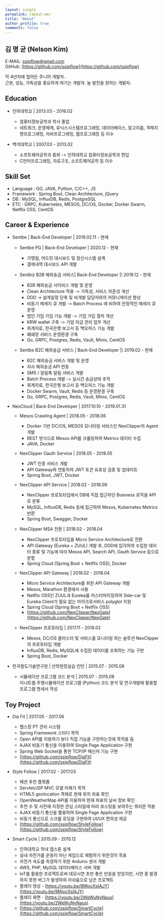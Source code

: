```yaml
---
layout: single
permalink: /about-me/
title: "About"
author_profile: true
comments: false
---
```

## 김 명 균 (Nelson Kim)
E-MAIL: [ssipflow@gmail.com](mailto:ssipflow@gmail.com)  
GitHub: [https://github.com/ssipflow](https://github.com/ssipflow)  
    
막 4년차에 접어든 주니어 개발자.  
근본, 성능, 가독성을 중요하게 여기는 개발자.
늘 발전을 원하는 개발자.

## Education
* 인하대학교 \| 2013.03 - 2016.02
    * 컴퓨터정보공학과 학사 졸업
    * 네트워크, 운영체제, 유닉스시스템프로그래밍, 데이터베이스, 알고리즘, 객체지향프로그래밍, 자바프로그래밍, 웹프로그래밍 등 이수

* 백석대학교 \| 2007.03 - 2013.02
    * 소프트웨어공학과 중퇴 -> 인하대학교 컴퓨터정보공학과 편입
    * C언어프로그래밍, 자료구조, 소프트웨어공학 등 이수

## Skill Set
* Language : GO, JAVA, Python, C/C++, JS
* Framework : Spring Boot, Clean Architecture, jQuery
* DB : MySQL, InfluxDB, Redis, PostgreSQL
* ETC : GRPC, Kubernetes, MESOS, DC/OS, Docker, Docker Swarm, Netflix OSS, CentOS

## Career & Experience
* Sentbe \| Back-End Developer \| 2019.02.11 - 현재
    * Sentbe PG \| Back-End Developer \| 2020.12 - 현재
        * 가맹점, 어드민 대시보드 및 정산시스템 설계
        * 결제내역 대시보드 API 개발

    * Sentbiz B2B 해외송금 서비스\| Back-End Developer |\ 2019.12 - 현재 
        * B2B 해외송금 서이비스 개발 및 운영
        * Clean Architecture 적용 -> 가독성, 서비스 의존성 개선
        * DDD -> 설계일정 단축 및 비개발 담당자와의 커뮤니케이션 향상
        * 비동기 메세지 큐 개발 -> Batch Process 에 비하여 안정적인 메세지 큐 운영
        * 법인 기업 가입 기능 개발 -> 기업 가입 절차 개선
        * KRW wallet 구축 -> 기업 자금 관리 업무 개선
        * 회계자료, 한국은행 보고서 등 백오피스 기능 개발
        * 폐쇄망 서비스 운영환경 구축
        * Go, GRPC, Postgres, Redis, Vault, Minio, CentOS

    * Sentbe B2C 해외송금 서비스 \| Back-End Developer |\ 2019.02 - 현재
        * B2C 해외송금 서비스 개발 및 운영
        * 자사 해외송금 API 연동
        * SMS / 알림톡 알림 서비스 개발
        * Batch Process 개발 -> 실시간 송금상태 추적
        * 회계자료, 한국은행 보고서 등 백오피스 기능 개발
        * Docker Swarm, Vault, Redis 등 운영환경 구축
        * Go, GRPC, Postgres, Redis, Vault, Minio, CentOS

* NexCloud \| Back-End Developer \| 2017.10.10 - 2019.01.31
    * Mesos Crawling Agent \| 2018.05 - 2018.06
        * Docker 기반 DC/OS, MESOS 모니터링 서비스인 NexClipper의 Agent 개발
        * REST 방식으로 Mesos API를 크롤링하여 Metrics 데이터 수집
        * JAVA, Docker

    *  NexClipper Oauth Service \| 2018.05 - 2018.05
        * JWT 인증 서비스 개발
        * API Gateway와 연동하여 JWT 토큰 유효성 검증 및 업데이트
        * Spring Boot, JWT, Docker

    * NexClipper API Service \| 2018.02 - 2018.09
        * NexClipper 프로토타입에서 DB에 직접 접근하던 Buisness 로직을 API로 분류
        * MySQL, InfluxDB, Redis 등에 접근하여 Mesos, Kubernetes Metrics 반환
        * Spring Boot, Swagger, Docker

    * NexClipper MSA 전환 \| 2018.02 - 2018.04
        * NexClipper 프로토타입을  Micro Service Architecture로 전환
        * API Gateway (Eureka + ZUUL) 개발 후, DDD에 입각하여 수집한 데이터 종류 및 기능에 따라 Mesos API, Search API, Oauth Service 등으로 분할
        * Spring Cloud (Spring Boot + Netflix OSS), Docker

    * NexClipper API Gateway \| 2018.02 - 2018.04
        * Micro Service Architecture를 위한 API Gateway 개발
        * Mesos, Marathon 환경에서 사용
        * Netflix OSS인 ZUUL과 Eureka를 커스터마이징하여 Side-car 및 Eureka Client가 필요 없는 마이크로서비스 polyglot 지원
        * Spirng Cloud (Spring Boot + Netflix OSS)
        * [https://github.com/NexClipper/NexGate](https://github.com/NexClipper/NexGate)

    * NexClipper 프로토타입 \| 2017.11 - 2018.02
        * Mesos, DC/OS 클러스터 및 서비스를 모니터링 하는 솔루션 NexClipper의 프로토타입 개발
        * InfluxDB, Redis, MySQL에 수집된 데이터를 조회하는 기능 구현
        * Spring Boot, Docker

* 한국철도기술연구원 \| 산학현장실습 인턴 \| 2015.07 - 2015.08
    * 시뮬레이션 프로그램 코드 분석 \| 2015.07 - 2015.08  
    미니트램 주행시뮬레이션 프로그램 (Python) 코드 분석 및 연구개발에 활용할 프로그램 명세서 작성

## Toy Project
* Dia Fit \| 2017.05 - 2017.06
    * 헬스장 PT 관리 시스템
    * Spring Framework 스터디 목적
    * Open API를 이용하기 보다 직접 기능을 구현하는것에 목적을 둠
    * AJAX 비동기 통신을 이용하여 Single Page Application 구현
    * Spring Web Socket을 통한 TCP/IP 메신저 기능 구현
    * [https://github.com/ssipflow/DiaFit](https://github.com/ssipflow/DiaFit)

* Style Follow \| 2017.02 - 2017.03
    * 패션 추천 플랫폼
    * Servlet/JSP MVC 모델 이해가 목적
    * HTML5 geolocation 객체로 현재 위치 좌표 확인
    * OpenWeatherMap API를 이용하여 현재 좌표의 날씨 정보 확인
    * 추천 수 및 사전에 지정한 관심 스타일에 따라 포스팅을 보여주는 쿼리문 적용
    * AJAX 비동기 통신을 활용하여 Single Page Application 구현
    * 비동기 통신으로 스크롤 로딩을 구현하여 UI/UX 편의성 제공
    * [https://github.com/ssipflow/StyleFollow](https://github.com/ssipflow/StyleFollow)

* Smart Cycle \| 2015.09 - 2015.12
    * 인하대학교 학내 캡스톤 설계
    * 실내 자전거를 운동이 아닌 게임으로 체험하기 위한것이 목표
    * 자전거 속도를 측정하기 위한 Arduino 센서 개발
    * AWS, PHP, MySQL 데이터베이스 서버 개발
    * IoT를 활용한 프로젝트로써 데모시연 초반 좋은 반응을 얻었지만, 시연 중 발경하지 못한 버그가 발생하여 아쉬움으로 남은 프로젝트
    * 플레이 영상 - [https://youtu.be/9MjocXsIAJY](https://youtu.be/9MjocXsIAJY)
    * 플레이 화면 - [https://youtu.be/2WeWuNyNaus](https://youtu.be/2WeWuNyNaus)
    * [https://github.com/ssipflow/SmartCycle](https://github.com/ssipflow/SmartCycle)
